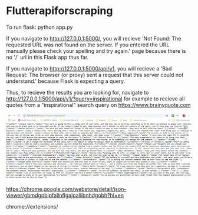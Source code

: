 # Flutterapiforscraping

To run flask: 
python app.py

If you navigate to http://127.0.0.1:5000/, you will recieve 'Not Found:
The requested URL was not found on the server. If you entered the URL manually please check your spelling and try again.' page because there is no '/' url in this Flask app thus far.

If you navigate to http://127.0.0.1:5000/api/v1, you will recieve a 'Bad Request:
The browser (or proxy) sent a request that this server could not understand.' because Flask is expecting a query. 

Thus, to recieve the results you are looking for, navigate to http://127.0.0.1:5000/api/v1/?query=inspirational for example to recieve all  quotes from a "inspirational" search query on https://www.brainyquote.com

![](images/beforeJsonViewer.png)


https://chrome.google.com/webstore/detail/json-viewer/gbmdgpbipfallnflgajpaliibnhdgobh?hl=en

chrome://extensions/
